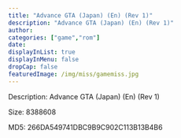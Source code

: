 ```yaml
---
title: "Advance GTA (Japan) (En) (Rev 1)"
description: "Advance GTA (Japan) (En) (Rev 1)"
author: 
categories: ["game","rom"]
date: 
displayInList: true
displayInMenu: false
dropCap: false
featuredImage: /img/miss/gamemiss.jpg
---
```


Description: Advance GTA (Japan) (En) (Rev 1)

Size: 8388608

MD5: 266DA549741DBC9B9C902C113B13B4B6

